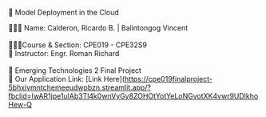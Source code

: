 👋 Model Deployment in the Cloud <br/> 

👩🏻‍💻 Name: Calderon, Ricardo B.  |  Balintongog Vincent<br/>  
👩🏻‍🎓Course & Section:  CPE019 - CPE32S9 <br/> 
🎨 Instructor: Engr. Roman Richard<br/>  
🌷 Emerging Technologies 2 Final Project <br/> 
💭 Our Application Link: [Link Here](https://cpe019finalproject-5bhxivmntchemeeudwpbzn.streamlit.app/?fbclid=IwAR1jpe1ulAb3Tl4k0wnVyGy8ZOHOtYotYeLoNGvotXK4vwr9UDlkhoHew-Q<br/> 
